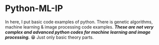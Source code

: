 # Python-ML-IP
In here, I put basic code examples of python. There is genetic algorithms, machine learning &amp; image processing code examples. ***These are not very complex and advanced python codes for machine learning and image processing.*** :grin: Just only basic theory parts.
